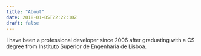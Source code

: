 ```yaml
---
title: "About"
date: 2018-01-05T22:22:10Z
draft: false
---
```


I have been a professional developer since 2006 after graduating with a CS
degree from Instituto Superior de Engenharia de Lisboa.

